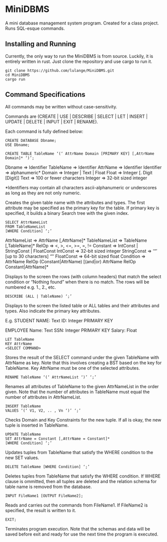 # MiniDBMS
A mini database management system program. Created for a class project. Runs SQL-esque commands.


## Installing and Running

Currently, the only way to run the MiniDBMS is from source. Luckily, it is entirely written in rust.
Just clone the repository and use cargo to run it.

```console
git clone https://github.com/lulange/MiniDBMS.git
cd MiniDBMS
cargo run
```

## Command Specifications

All commands may be written without case-sensitivity.

Commands are (CREATE | USE | DESCRIBE | SELECT | LET | INSERT | UPDATE | DELETE | INPUT | EXIT | RENAME).

Each command is fully defined below:

```
CREATE DATABASE Dbname;
USE Dbname;
```

```
CREATE TABLE TableName ‘(‘ AttrName Domain [PRIMARY KEY] [,AttrName Domain]* ‘)’;
```

Dbname		=> Identifier
TableName	=> Identifier
AttrName	=> Identifier
Identifier	=> alphanumeric*
Domain		=> Integer | Text | Float
Float		=> Integer [. Digit [Digit]]
Text		=> 100 or fewer characters
Integer	    => 32-bit sized integer

*Identifiers may contain all characters ascii-alphanumeric or underscores as long as they are not only numeric.

Creates the given table name with the attributes and types. The first attribute may be specified as the primary key for the table. 
If primary key is specified, it builds a binary Search tree with the given index.


```
SELECT AttrNameList
FROM TableNameList
[WHERE Condition] ‘;’
```

AttrNameList  => AttrName [,AttrName]*
TableNameList => TableName [,TableName]*
RelOp         => <, >, <=, >=, =, !=
Constant      => IntConst | StringConst | FloatConst
IntConst      => 32-bit sized integer
StringConst   => ‘“’ [up to 30 characters] ‘”’
FloatConst	  => 64-bit sized float
Condition     =>  AttrName RelOp (Constant|AttrName) [(and|or) AttrName RelOp Constant|AttrName]*


Displays to the screen the rows (with column headers) that match the select condition or “Nothing found” when there is no match. 
The rows will be numbered e.g. 1., 2., etc.


```
DESCRIBE (ALL | TableName) ‘;’
```

Displays to the screen the listed table or ALL tables and their attributes and types. Also indicate the primary key attributes.

E.g.
STUDENT
NAME: 	 	Text
ID:		    Integer	PRIMARY KEY

EMPLOYEE
Name:		Text
SSN:		Integer	PRIMARY KEY
Salary:	    Float


```
LET TableName
KEY AttrName
<SELECT COMMAND>
```

Stores the result of the SELECT command under the given TableName with AttrName as key. Note that this involves creating a BST based on the key for TableName. Key AttrName must be one of the selected attributes.


```
RENAME TableName ‘(‘ AttrNameList ‘)’ ‘;’
```

Renames all attributes of TableName to the given AttrNameList in the order given. Note that the number of attributes in TableName must
equal the number of attributes in AttrNameList.


```
INSERT TableName
VALUES ‘(‘ V1, V2, .. , Vn ‘)’ ‘;’
```

Checks Domain and Key Constraints for the new tuple. If all is okay, the new tuple is inserted in TableName.
	

```
UPDATE TableName
SET AttrName = Constant [,AttrName = Constant]*
[WHERE Condition] ‘;’
```

Updates tuples from TableName that satisfy the WHERE condition to the new SET values.


```
DELETE TableName [WHERE Condition] ‘;’
```

Deletes tuples from TableName that satisfy the WHERE condition. If WHERE clause is ommitted, then all tuples are deleted and the relation schema for table name is removed from the database.


```
INPUT FileName1 [OUTPUT FileName2];
```

Reads and carries out the commands from FileName1. If FileName2 is specified, the result is written to it.

```
EXIT;
```

Terminates program execution. Note that the schemas and data will be saved before exit and ready for use the next time the program is executed.
